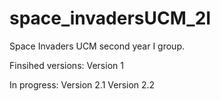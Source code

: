 # space_invadersUCM_2I
Space Invaders UCM second year I group. 

Finsihed versions:
Version 1

In progress:
Version 2.1
Version 2.2
